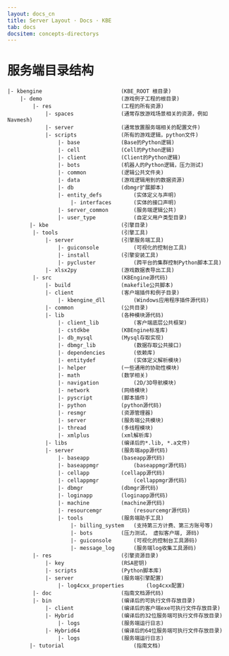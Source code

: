 ```yaml
---
layout: docs_cn
title: Server Layout · Docs · KBE
tab: docs
docsitem: concepts-directorys
---
```


服务端目录结构
=============


	|- kbengine							(KBE_ROOT 根目录)
		|- demo							(游戏例子工程的根目录)
			|- res						(工程的所有资源)
				|- spaces				(通常存放游戏场景相关的资源，例如Navmesh)
				|- server				(通常放置服务端相关的配置文件)
				|- scripts				(所有的游戏逻辑，python文件)
					|- base				(Base的Python逻辑)
					|- cell				(Cell的Python逻辑)
					|- client			(Client的Python逻辑)
					|- bots				(机器人的Python逻辑，压力测试)
					|- common			(逻辑公共文件夹)
					|- data				(游戏逻辑用到的数据资源)
					|- db				(dbmgr扩展脚本)
					|- entity_defs			(实体定义与声明)
						|- interfaces		(实体的接口声明)
					|- server_common		(服务端逻辑公共)
					|- user_type			(自定义用户类型目录)
		   |- kbe						(引擎目录)
			|- tools					(引擎工具)
				|- server				(引擎服务端工具)
					|- guiconsole			(可视化的控制台工具)
					|- install			(引擎安装工具)
					|- pycluster			(跨平台的集群控制Python脚本工具)
				|- xlsx2py				(游戏数据表导出工具)
			|- src						(KBEngine源代码)
				|- build				(makefile公共脚本)
				|- client				(客户端插件和例子目录)
					|- kbengine_dll			(Windows应用程序插件源代码)
				|- common				(公共目录)
				|- lib					(各种模块源代码)
					|- client_lib			(客户端底层公共框架)
					|- cstdkbe			(KBEngine标准库)
					|- db_mysql			(Mysql存取实现)
					|- dbmgr_lib			(数据存取公共接口)
					|- dependencies			(依赖库)
					|- entitydef			(实体定义解析模块)
					|- helper			(一些通用的协助性模块)
					|- math				(数学相关)
					|- navigation			(2D/3D导航模块)
					|- network			(网络模块)
					|- pyscript			(脚本插件)
					|- python			(python源代码)
					|- resmgr			(资源管理器)
					|- server			(服务端公共模块)
					|- thread			(多线程模块)
					|- xmlplus			(xml解析库)
				|- libs					(编译后的*.lib, *.a文件)
				|- server				(服务端app源代码)
					|- baseapp			(baseapp源代码)
					|- baseappmgr			(baseappmgr源代码)
					|- cellapp			(cellapp源代码)
					|- cellappmgr			(cellappmgr源代码)
					|- dbmgr			(dbmgr源代码)
					|- loginapp			(loginapp源代码)
					|- machine			(machine源代码)
					|- resourcemgr			(resourcemgr源代码)
					|- tools			(服务端助手工具)
						|- billing_system	(支持第三方计费、第三方账号等)
						|- bots			(压力测试， 虚拟客户端, 源码)
						|- guiconsole		(可视化的控制台工具源码)
						|- message_log		(服务端log收集工具源码)
			|- res						(引擎资源目录)
				|- key					(RSA密钥)
				|- scripts				(Python脚本库)
				|- server				(服务端引擎配置)
					|- log4cxx_properties		(log4cxx配置)
			|- doc						(指南文档源代码)
			|- bin						(编译后的可执行文件存放目录)
				|- client				(编译后的客户端exe可执行文件存放目录)
				|- Hybrid				(编译后的32位服务端可执行文件存放目录)
					|- logs				(服务端运行日志)
				|- Hybrid64				(编译后的64位服务端可执行文件存放目录)
					|- logs				(服务端运行日志)
		   |- tutorial						(指南文档)
